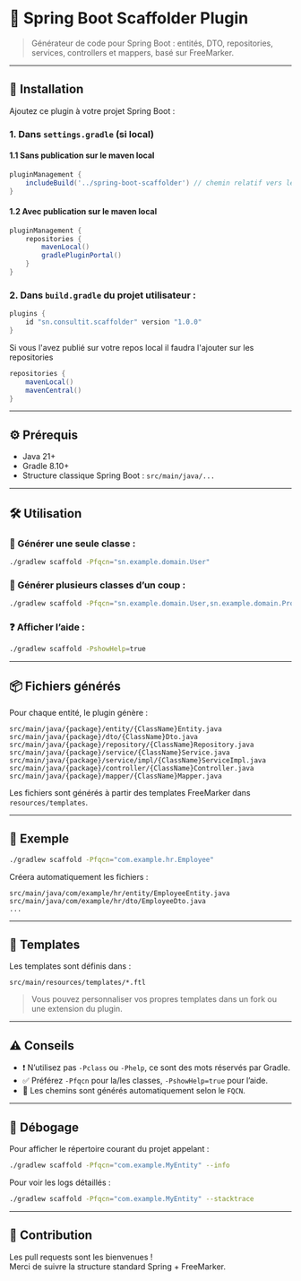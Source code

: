 
# 🧰 Spring Boot Scaffolder Plugin

> Générateur de code pour Spring Boot : entités, DTO, repositories, services, controllers et mappers, basé sur FreeMarker.

---

## 🚀 Installation

Ajoutez ce plugin à votre projet Spring Boot :

### 1. Dans `settings.gradle` (si local)
#### 1.1 Sans publication sur le maven local
```groovy
pluginManagement {
    includeBuild('../spring-boot-scaffolder') // chemin relatif vers le plugin
}
```
#### 1.2 Avec publication sur le maven local
```groovy
pluginManagement {
    repositories {
        mavenLocal()
        gradlePluginPortal()
    }
}
```


### 2. Dans `build.gradle` du projet utilisateur :
```groovy
plugins {
    id "sn.consultit.scaffolder" version "1.0.0"
}
```
Si vous l'avez publié sur votre repos local il faudra l'ajouter sur les repositories
```groovy
repositories {
    mavenLocal()
    mavenCentral()
}
```

---

## ⚙️ Prérequis

- Java 21+
- Gradle 8.10+
- Structure classique Spring Boot : `src/main/java/...`

---

## 🛠 Utilisation

### 🔨 Générer une seule classe :
```bash
./gradlew scaffold -Pfqcn="sn.example.domain.User"
```

### 🔨 Générer plusieurs classes d’un coup :
```bash
./gradlew scaffold -Pfqcn="sn.example.domain.User,sn.example.domain.Product"
```

### ❓ Afficher l’aide :
```bash
./gradlew scaffold -PshowHelp=true
```

---

## 📦 Fichiers générés

Pour chaque entité, le plugin génère :

```
src/main/java/{package}/entity/{ClassName}Entity.java
src/main/java/{package}/dto/{ClassName}Dto.java
src/main/java/{package}/repository/{ClassName}Repository.java
src/main/java/{package}/service/{ClassName}Service.java
src/main/java/{package}/service/impl/{ClassName}ServiceImpl.java
src/main/java/{package}/controller/{ClassName}Controller.java
src/main/java/{package}/mapper/{ClassName}Mapper.java
```

Les fichiers sont générés à partir des templates FreeMarker dans `resources/templates`.

---

## 📁 Exemple

```bash
./gradlew scaffold -Pfqcn="com.example.hr.Employee"
```

Créera automatiquement les fichiers :

```
src/main/java/com/example/hr/entity/EmployeeEntity.java
src/main/java/com/example/hr/dto/EmployeeDto.java
...
```

---

## 📐 Templates

Les templates sont définis dans :
```
src/main/resources/templates/*.ftl
```

> Vous pouvez personnaliser vos propres templates dans un fork ou une extension du plugin.

---

## ⚠️ Conseils

- ❗ N’utilisez pas `-Pclass` ou `-Phelp`, ce sont des mots réservés par Gradle.
- ✅ Préférez `-Pfqcn` pour la/les classes, `-PshowHelp=true` pour l’aide.
- 📁 Les chemins sont générés automatiquement selon le `FQCN`.

---

## 🔧 Débogage

Pour afficher le répertoire courant du projet appelant :
```bash
./gradlew scaffold -Pfqcn="com.example.MyEntity" --info
```

Pour voir les logs détaillés :
```bash
./gradlew scaffold -Pfqcn="com.example.MyEntity" --stacktrace
```

---

## 📣 Contribution

Les pull requests sont les bienvenues !  
Merci de suivre la structure standard Spring + FreeMarker.


